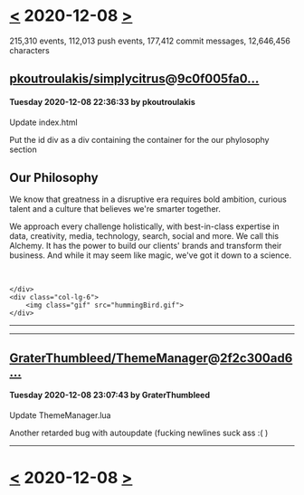 # [<](2020-12-07.md) 2020-12-08 [>](2020-12-09.md)

215,310 events, 112,013 push events, 177,412 commit messages, 12,646,456 characters


## [pkoutroulakis/simplycitrus](https://github.com/pkoutroulakis/simplycitrus)@[9c0f005fa0...](https://github.com/pkoutroulakis/simplycitrus/commit/9c0f005fa0c8571060d7c3939d291744ff3cab5c)
#### Tuesday 2020-12-08 22:36:33 by pkoutroulakis

Update index.html

Put the id div as a div containing the container for the our phylosophy section
<div id="Our Philosophy">	
<div class="container-fluid padding">
<div class="row padding">
    <div class="col-lg-6">   
        <h2>Our Philosophy</h2>
        <p>We know that greatness in a disruptive era requires bold ambition, 
        curious talent and a culture that believes we're smarter together.</p>
        <p>We approach every challenge holistically, with best-in-class expertise
        in data, creativity, media, technology, search, social and more. We call 
        this Alchemy. It has the power to build our clients' brands and transform 
        their business. And while it may seem like magic, we've got it down to a science.</p>
        <br>
        
    </div>
    <div class="col-lg-6">        
        <img class="gif" src="hummingBird.gif">               
    </div>
</div>
<hr class="my-4">
</div>
</div>

---
## [GraterThumbleed/ThemeManager](https://github.com/GraterThumbleed/ThemeManager)@[2f2c300ad6...](https://github.com/GraterThumbleed/ThemeManager/commit/2f2c300ad6a465bf39fdc4ea486c116abf77fa30)
#### Tuesday 2020-12-08 23:07:43 by GraterThumbleed

Update ThemeManager.lua

Another retarded bug with autoupdate (fucking newlines suck ass :( )

---

# [<](2020-12-07.md) 2020-12-08 [>](2020-12-09.md)

